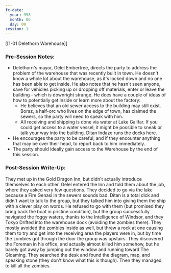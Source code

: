 ```yaml
---
fc-date:
  year: 998
  month: 06
  day: 09
session: 1
---
```

[[1-01  Delethorn Warehouse]]

### Pre-Session Notes:

* Delethorn's mayor, Gelel Embertree, directs the party to address the problem of the warehouse that was recently built in town. He doesn't know a whole lot about the warehouse, as it's locked down and no one has been able to get inside. He also notes that he hasn't seen anyone, save for vehicles picking up or dropping off materials, enter or leave the building - which is downright strange. He does have a couple of ideas of how to potentially get inside or learn more about the factory:
	* He believes that an old sewer access to the building may still exist. Boraz, a half-orc who lives on the edge of town, has claimed the sewers, so the party will need to speak with him.
	* All receiving and shipping is done via water at Lake Galifar. If you could get access to a water vessel, it might be possible to sneak or talk your way into the building. Ditan Indaze runs the docks here.
* He encourages the party to be careful, and if they encounter anything that may be over their head, to report back to him immediately.
* The party should ideally gain access to the Warehouse by the end of this session.

### Post-Session Write-Up:

They met up in the Gold Dragon Inn, but didn't actually introduce themselves to each other. Gelel entered the Inn and told them about the job, where they asked very few questions. They decided to go via the lake because a Fire Genasi in the sewers sounds bad. Ditan is a total dick and didn't want to talk to the group, but they talked him into giving them the ship with a clever play on words. He refused to go with them (but promised they bring back the boat in pristine condition), but the group successfully navigated the foggy waters, thanks to the Intelligence of Windsor, and they Tokyo Drifted into the warehouse dock (avoiding the zombies there). They mostly avoided the zombies inside as well, but threw a rock at one causing them to try and get into the receiving area the players were in, but by time the zombies got through the door the group was upstairs. They discovered the Foreman in his office, and actually almost killed him somehow, but he barely got away by jumping out the window and running toward The Gloaming. They searched the desk and found the diagram, map, and speaking stone (they don't know what this is though). Then they managed to kill all the zombies.
